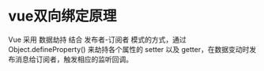# vue双向绑定原理

Vue 采用 数据劫持 结合 发布者-订阅者 模式的方式，通过 Object.defineProperty() 来劫持各个属性的 setter 以及 getter，在数据变动时发布消息给订阅者，触发相应的监听回调。
